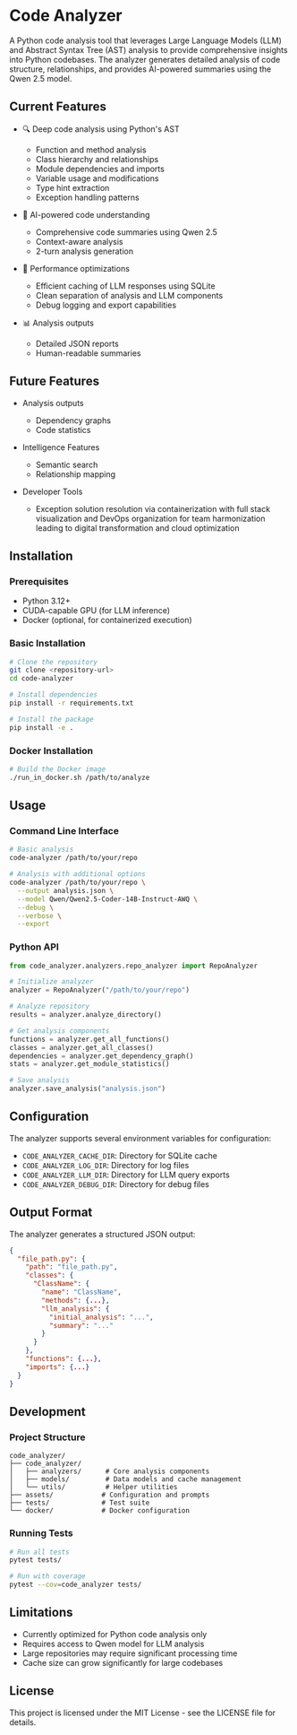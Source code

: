 # Code Analyzer

A Python code analysis tool that leverages Large Language Models (LLM) and Abstract Syntax Tree (AST) analysis to provide comprehensive insights into Python codebases. The analyzer generates detailed analysis of code structure, relationships, and provides AI-powered summaries using the Qwen 2.5 model.

## Current Features

- 🔍 Deep code analysis using Python's AST
  - Function and method analysis
  - Class hierarchy and relationships
  - Module dependencies and imports
  - Variable usage and modifications
  - Type hint extraction
  - Exception handling patterns

- 🤖 AI-powered code understanding
  - Comprehensive code summaries using Qwen 2.5
  - Context-aware analysis
  - 2-turn analysis generation

- 💾 Performance optimizations
  - Efficient caching of LLM responses using SQLite
  - Clean separation of analysis and LLM components
  - Debug logging and export capabilities

- 📊 Analysis outputs
  - Detailed JSON reports
  - Human-readable summaries

## Future Features

- Analysis outputs
  - Dependency graphs
  - Code statistics

- Intelligence Features
  - Semantic search
  - Relationship mapping

- Developer Tools
  - Exception solution resolution via containerization with full stack visualization and DevOps organization for team harmonization leading to digital transformation and cloud optimization

## Installation

### Prerequisites

- Python 3.12+
- CUDA-capable GPU (for LLM inference)
- Docker (optional, for containerized execution)

### Basic Installation

```bash
# Clone the repository
git clone <repository-url>
cd code-analyzer

# Install dependencies
pip install -r requirements.txt

# Install the package
pip install -e .
```

### Docker Installation

```bash
# Build the Docker image
./run_in_docker.sh /path/to/analyze
```

## Usage

### Command Line Interface

```bash
# Basic analysis
code-analyzer /path/to/your/repo

# Analysis with additional options
code-analyzer /path/to/your/repo \
  --output analysis.json \
  --model Qwen/Qwen2.5-Coder-14B-Instruct-AWQ \
  --debug \
  --verbose \
  --export
```

### Python API

```python
from code_analyzer.analyzers.repo_analyzer import RepoAnalyzer

# Initialize analyzer
analyzer = RepoAnalyzer("/path/to/your/repo")

# Analyze repository
results = analyzer.analyze_directory()

# Get analysis components
functions = analyzer.get_all_functions()
classes = analyzer.get_all_classes()
dependencies = analyzer.get_dependency_graph()
stats = analyzer.get_module_statistics()

# Save analysis
analyzer.save_analysis("analysis.json")
```

## Configuration

The analyzer supports several environment variables for configuration:

- `CODE_ANALYZER_CACHE_DIR`: Directory for SQLite cache
- `CODE_ANALYZER_LOG_DIR`: Directory for log files
- `CODE_ANALYZER_LLM_DIR`: Directory for LLM query exports
- `CODE_ANALYZER_DEBUG_DIR`: Directory for debug files

## Output Format

The analyzer generates a structured JSON output:

```json
{
  "file_path.py": {
    "path": "file_path.py",
    "classes": {
      "ClassName": {
        "name": "ClassName",
        "methods": {...},
        "llm_analysis": {
          "initial_analysis": "...",
          "summary": "..."
        }
      }
    },
    "functions": {...},
    "imports": {...}
  }
}
```

## Development

### Project Structure

```
code_analyzer/
├── code_analyzer/
│   ├── analyzers/      # Core analysis components
│   ├── models/         # Data models and cache management
│   └── utils/          # Helper utilities
├── assets/            # Configuration and prompts
├── tests/             # Test suite
└── docker/            # Docker configuration
```

### Running Tests

```bash
# Run all tests
pytest tests/

# Run with coverage
pytest --cov=code_analyzer tests/
```

## Limitations

- Currently optimized for Python code analysis only
- Requires access to Qwen model for LLM analysis
- Large repositories may require significant processing time
- Cache size can grow significantly for large codebases

## License

This project is licensed under the MIT License - see the LICENSE file for details.
